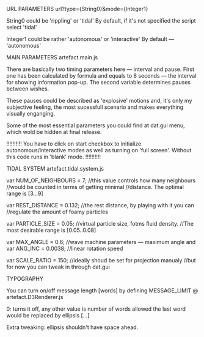 URL PARAMETERS
url?type={String0}&mode={Integer1}

String0 could be 'rippling' or 'tidal'
By default, if it's not specified the script
select 'tidal'

Integer1 could be rather 'autonomous' or 'interactive'
By default — 'autonomous'



MAIN PARAMETERS
artefact.main.js

There are basically two timing parameters here — interval
and pause. First one has been calculated by formula and
equals to 8 seconds — the interval for showing information
pop-up. The second variable determines pauses between wishes.

These pauses could be described as 'explosive' motions and,
it's only my subjective feeling, the most sucessfull scenario
and makes everything visually enganging. 

Some of the most essential parameters you could find at dat.gui
menu, which wold be hidden at final release.

!!!!!!!!!!
You have to click on start checkbox to initialize autonomous/interactive
modes as well as turning on 'full screen'. Without this code runs in
'blank' mode.
!!!!!!!!!!



TIDAL SYSTEM
artefact.tidal.system.js


var NUM_OF_NEIGHBOURS = 7; //this value controls how many neighbours 
                           //would be counted in terms of getting minimal
                           //distance. The optimal range is [3...9]
                           
var REST_DISTANCE = 0.132; //the rest distance, by playing with it you can 
                           //regulate the amount of foamy particles

var PARTICLE_SIZE = 0.05; //virtual particle size, fotms fluid density.
                          //The most desirable range is [0.05..0.08]
                          

var MAX_ANGLE = 0.6;      //wave machine parameters — maximum angle and
var ANG_INC = 0.0038;     //linear rotation speed 

var SCALE_RATIO = 150;    //ideally shoud be set for projection manualy
                          //but for now you can tweak in through dat.gui
                          

TYPOGRAPHY

You can turn on/off message length [words] by defining
MESSAGE_LIMIT @ artefact.D3Renderer.js

0: turns it off, any other value is number of words allowed 
   the last word would be replaced by ellipsis [...]
   
   Extra tweaking: ellipsis shouldn't have space ahead.
   
   
   